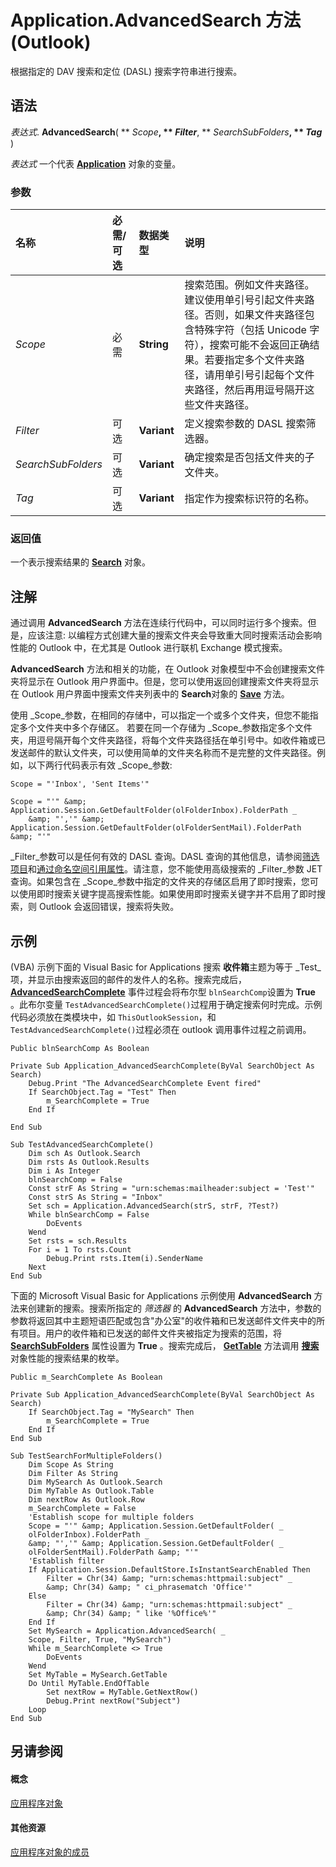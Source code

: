 
# Application.AdvancedSearch 方法 (Outlook)

根据指定的 DAV 搜索和定位 (DASL) 搜索字符串进行搜索。


## 语法

 _表达式_. **AdvancedSearch**( ** _Scope_**, ** _Filter_**, ** _SearchSubFolders_**, ** _Tag_** )

 _表达式_ 一个代表 **[Application](797003e7-ecd1-eccb-eaaf-32d6ddde8348.md)** 对象的变量。


### 参数



|**名称**|**必需/可选**|**数据类型**|**说明**|
|:-----|:-----|:-----|:-----|
| _Scope_|必需|**String**|搜索范围。例如文件夹路径。建议使用单引号引起文件夹路径。否则，如果文件夹路径包含特殊字符（包括 Unicode 字符），搜索可能不会返回正确结果。若要指定多个文件夹路径，请用单引号引起每个文件夹路径，然后再用逗号隔开这些文件夹路径。|
| _Filter_|可选|**Variant**|定义搜索参数的 DASL 搜索筛选器。|
| _SearchSubFolders_|可选|**Variant**|确定搜索是否包括文件夹的子文件夹。|
| _Tag_|可选|**Variant**|指定作为搜索标识符的名称。|

### 返回值

一个表示搜索结果的  **[Search](226a5d49-3caf-90dd-725c-265404d1939f.md)** 对象。


## 注解

通过调用 **AdvancedSearch** 方法在连续行代码中，可以同时运行多个搜索。但是，应该注意: 以编程方式创建大量的搜索文件夹会导致重大同时搜索活动会影响性能的 Outlook 中，在尤其是 Outlook 进行联机 Exchange 模式搜索。

 **AdvancedSearch** 方法和相关的功能，在 Outlook 对象模型中不会创建搜索文件夹将显示在 Outlook 用户界面中。但是，您可以使用返回创建搜索文件夹将显示在 Outlook 用户界面中搜索文件夹列表中的 **Search**对象的 **[Save](a6dbec81-67fd-e337-b640-4f94ab36218f.md)** 方法。

使用 _Scope_参数，在相同的存储中，可以指定一个或多个文件夹，但您不能指定多个文件夹中多个存储区。 若要在同一个存储为 _Scope_参数指定多个文件夹，用逗号隔开每个文件夹路径，将每个文件夹路径括在单引号中。如收件箱或已发送邮件的默认文件夹，可以使用简单的文件夹名称而不是完整的文件夹路径。例如，以下两行代码表示有效 _Scope_参数:




```
Scope = "'Inbox', 'Sent Items'"
```




```
Scope = "'" &amp; Application.Session.GetDefaultFolder(olFolderInbox).FolderPath _  
    &amp; "','" &amp; Application.Session.GetDefaultFolder(olFolderSentMail).FolderPath &amp; "'"
```

 _Filter_参数可以是任何有效的 DASL 查询。DASL 查询的其他信息，请参阅[筛选项目](http://msdn.microsoft.com/library/4038e042-1b07-5d18-18b0-c2b58c9c42da%28Office.15%29.aspx)和[通过命名空间引用属性](http://msdn.microsoft.com/library/c1c7bfa9-64d7-81d2-84e7-f0a4c57780b3%28Office.15%29.aspx)。请注意，您不能使用高级搜索的 _Filter_参数 JET 查询。如果包含在 _Scope_参数中指定的文件夹的存储区启用了即时搜索，您可以使用即时搜索关键字提高搜索性能。如果使用即时搜索关键字并不启用了即时搜索，则 Outlook 会返回错误，搜索将失败。


## 示例

(VBA) 示例下面的 Visual Basic for Applications 搜索 **收件箱**主题为等于 _Test_项，并显示由搜索返回的邮件的发件人的名称。搜索完成后，  **[AdvancedSearchComplete](4f33ad44-20a3-62cd-aa1b-db74581ebb3c.md)** 事件过程会将布尔型 `blnSearchComp`设置为 **True** 。此布尔变量 `TestAdvancedSearchComplete()`过程用于确定搜索何时完成。示例代码必须放在类模块中，如 `ThisOutlookSession`，和 `TestAdvancedSearchComplete()`过程必须在 outlook 调用事件过程之前调用。


```
Public blnSearchComp As Boolean  
  
Private Sub Application_AdvancedSearchComplete(ByVal SearchObject As Search)  
    Debug.Print "The AdvancedSearchComplete Event fired"  
    If SearchObject.Tag = "Test" Then  
        m_SearchComplete = True  
    End If  
  
End Sub  
  
Sub TestAdvancedSearchComplete()  
    Dim sch As Outlook.Search  
    Dim rsts As Outlook.Results  
    Dim i As Integer  
    blnSearchComp = False  
    Const strF As String = "urn:schemas:mailheader:subject = 'Test'"  
    Const strS As String = "Inbox"     
    Set sch = Application.AdvancedSearch(strS, strF, ?Test?)   
    While blnSearchComp = False  
        DoEvents  
    Wend   
    Set rsts = sch.Results  
    For i = 1 To rsts.Count  
        Debug.Print rsts.Item(i).SenderName  
    Next  
End Sub  

```

下面的 Microsoft Visual Basic for Applications 示例使用 **AdvancedSearch** 方法来创建新的搜索。搜索所指定的 _筛选器_ 的 **AdvancedSearch** 方法中，参数的参数将返回其中主题短语匹配或包含"办公室"的收件箱和已发送邮件文件夹中的所有项目。用户的收件箱和已发送的邮件文件夹被指定为搜索的范围，将 **[SearchSubFolders](26dd1970-ba59-9f6a-8cf6-3dba0f9668b2.md)** 属性设置为 **True** 。搜索完成后， **[GetTable](3aba6b77-73a3-9620-9c18-b2e03c7b63bc.md)** 方法调用 **[搜索](226a5d49-3caf-90dd-725c-265404d1939f.md)** 对象性能的搜索结果的枚举。




```
Public m_SearchComplete As Boolean  
  
Private Sub Application_AdvancedSearchComplete(ByVal SearchObject As Search)  
    If SearchObject.Tag = "MySearch" Then  
        m_SearchComplete = True  
    End If  
End Sub  
  
Sub TestSearchForMultipleFolders()  
    Dim Scope As String  
    Dim Filter As String  
    Dim MySearch As Outlook.Search  
    Dim MyTable As Outlook.Table  
    Dim nextRow As Outlook.Row  
    m_SearchComplete = False  
    'Establish scope for multiple folders  
    Scope = "'" &amp; Application.Session.GetDefaultFolder( _  
    olFolderInbox).FolderPath _  
    &amp; "','" &amp; Application.Session.GetDefaultFolder( _  
    olFolderSentMail).FolderPath &amp; "'"  
    'Establish filter  
    If Application.Session.DefaultStore.IsInstantSearchEnabled Then  
        Filter = Chr(34) &amp; "urn:schemas:httpmail:subject" _  
        &amp; Chr(34) &amp; " ci_phrasematch 'Office'"  
    Else  
        Filter = Chr(34) &amp; "urn:schemas:httpmail:subject" _  
        &amp; Chr(34) &amp; " like '%Office%'"  
    End If  
    Set MySearch = Application.AdvancedSearch( _  
    Scope, Filter, True, "MySearch")  
    While m_SearchComplete <> True  
        DoEvents  
    Wend  
    Set MyTable = MySearch.GetTable  
    Do Until MyTable.EndOfTable  
        Set nextRow = MyTable.GetNextRow()  
        Debug.Print nextRow("Subject")  
    Loop  
End Sub  

```


## 另请参阅


#### 概念


[应用程序对象](797003e7-ecd1-eccb-eaaf-32d6ddde8348.md)
#### 其他资源


[应用程序对象的成员](3519c89c-2353-85ee-7ddc-62e5dd85a8e7.md)